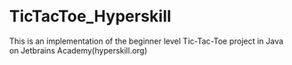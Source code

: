 # TicTacToe_Hyperskill
This is an implementation of the beginner level Tic-Tac-Toe project in Java on Jetbrains Academy(hyperskill.org)
